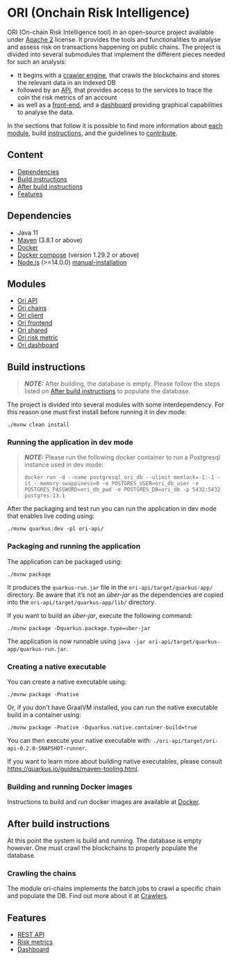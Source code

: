 # ORI (Onchain Risk Intelligence) 

ORI (On-chain Risk Intelligence tool) in an open-source project available under [Apache 2](LICENSE) license. It provides the tools and functionalities to analyse and assess risk on transactions happening on public chains. The project is divided into several submodules that implement the different pieces needed for such an analysis:
  - tt begins with a [crawler engine](ori-chains/README.md), that crawls the blockchains and stores the relevant data in an indexed DB
  - followed by an [API](ori-api/README.md), that provides access to the services to trace the coin the risk metrics of an account
  - as well as a [front-end](ori-frontend/README.md), and a [dashboard](ori-dashboard/README.md) providing graphical capabilities to analyse the data.

In the sections that follow it is possible to find more information about [each module](#modules), build [instructions](build-instructions), and the guidelines to [contribute](CONTRIBUTING.md).

## Content
- [Dependencies](#dependencies)
- [Build instructions](#build-instructions)
- [After build instructions](#after-build-instructions)
- [Features](#features)

## Dependencies
- Java 11 
- [Maven](https://maven.apache.org/) (3.8.1 or above)
- [Docker](https://www.docker.com/)
- [Docker compose](https://docs.docker.com/compose/) (version 1.29.2 or above)
- [Node.js](https://nodejs.org/) (>=14.0.0) [manual-installation](https://github.com/nodesource/distributions#manual-installation)

## Modules
- [Ori API](ori-api/README.md)
- [Ori chains](ori-chains/README.md)
- [Ori client](ori-client/README.md)
- [Ori frontend](ori-frontend/README.md)
- [Ori shared](ori-shared/README.md)
- [Ori risk metric](ori-risk-metric/README.md)
- [Ori dashboard](ori-dashboard/README.md)

## Build instructions

> **_NOTE:_**  After building, the database is empty. Please follow the steps listed on [After build instructions](#after-build-instructions) to populate the database.

The project is divided into several modules with some interdependency. For this reason one must first install before running it in dev mode:

```shell script
./mvnw clean install 
```

### Running the application in dev mode
> **_NOTE:_** Please run the following docker container to run a Postgresql instance used in dev mode:
> ```shell script
> docker run -d --name postgresql_ori_db --ulimit memlock=-1:-1 -it --memory-swappiness=0 -e POSTGRES_USER=ori_db_user -e POSTGRES_PASSWORD=ori_db_pwd -e POSTGRES_DB=ori_db -p 5432:5432 postgres:13.1
>  ```

After the packaging and test run you can run the application in dev mode that enables live coding using:
```shell script
./mvnw quarkus:dev -pl ori-api/
```

### Packaging and running the application

The application can be packaged using:
```shell script
./mvnw package
```

It produces the `quarkus-run.jar` file in the `ori-api/target/quarkus-app/` directory.
Be aware that it’s not an _über-jar_ as the dependencies are copied into the `ori-api/target/quarkus-app/lib/` directory.

If you want to build an _über-jar_, execute the following command:
```shell script
./mvnw package -Dquarkus.package.type=uber-jar
```

The application is now runnable using `java -jar ori-api/target/quarkus-app/quarkus-run.jar`.

### Creating a native executable

You can create a native executable using: 
```shell script
./mvnw package -Pnative
```

Or, if you don't have GraalVM installed, you can run the native executable build in a container using: 
```shell script
./mvnw package -Pnative -Dquarkus.native.container-build=true
```

You can then execute your native executable with: `./ori-api/target/ori-api-0.2.0-SNAPSHOT-runner`.

If you want to learn more about building native executables, please consult https://quarkus.io/guides/maven-tooling.html.

### Building and running Docker images

Instructions to build and run docker images are available at [Docker](ori-api/src/main/docker/README.md).

## After build instructions
At this point the system is build and running. The database is empty however. One must crawl the blockchains to properly populate the database.

### Crawling the chains

The module ori-chains implements the batch jobs to crawl a specific chain and populate the DB. Find out more about it at [Crawlers](ori-chains/README.md).

## Features

- [REST API](ori-api/README.md)
- [Risk metrics](ori-risk-metric/README.md)
- [Dashboard](ori-dashboard/README.md)
